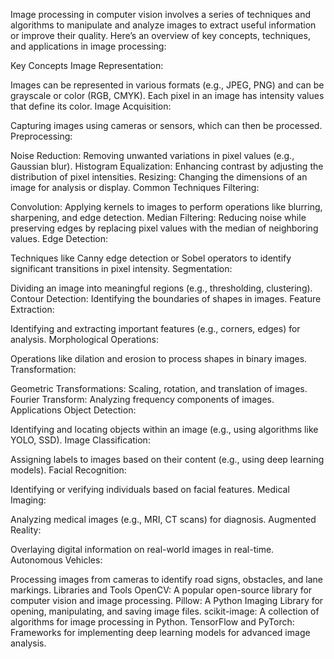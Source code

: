 Image processing in computer vision involves a series of techniques and algorithms to manipulate and analyze images to extract useful information or improve their quality. Here’s an overview of key concepts, techniques, and applications in image processing:

Key Concepts
Image Representation:

Images can be represented in various formats (e.g., JPEG, PNG) and can be grayscale or color (RGB, CMYK).
Each pixel in an image has intensity values that define its color.
Image Acquisition:

Capturing images using cameras or sensors, which can then be processed.
Preprocessing:

Noise Reduction: Removing unwanted variations in pixel values (e.g., Gaussian blur).
Histogram Equalization: Enhancing contrast by adjusting the distribution of pixel intensities.
Resizing: Changing the dimensions of an image for analysis or display.
Common Techniques
Filtering:

Convolution: Applying kernels to images to perform operations like blurring, sharpening, and edge detection.
Median Filtering: Reducing noise while preserving edges by replacing pixel values with the median of neighboring values.
Edge Detection:

Techniques like Canny edge detection or Sobel operators to identify significant transitions in pixel intensity.
Segmentation:

Dividing an image into meaningful regions (e.g., thresholding, clustering).
Contour Detection: Identifying the boundaries of shapes in images.
Feature Extraction:

Identifying and extracting important features (e.g., corners, edges) for analysis.
Morphological Operations:

Operations like dilation and erosion to process shapes in binary images.
Transformation:

Geometric Transformations: Scaling, rotation, and translation of images.
Fourier Transform: Analyzing frequency components of images.
Applications
Object Detection:

Identifying and locating objects within an image (e.g., using algorithms like YOLO, SSD).
Image Classification:

Assigning labels to images based on their content (e.g., using deep learning models).
Facial Recognition:

Identifying or verifying individuals based on facial features.
Medical Imaging:

Analyzing medical images (e.g., MRI, CT scans) for diagnosis.
Augmented Reality:

Overlaying digital information on real-world images in real-time.
Autonomous Vehicles:

Processing images from cameras to identify road signs, obstacles, and lane markings.
Libraries and Tools
OpenCV: A popular open-source library for computer vision and image processing.
Pillow: A Python Imaging Library for opening, manipulating, and saving image files.
scikit-image: A collection of algorithms for image processing in Python.
TensorFlow and PyTorch: Frameworks for implementing deep learning models for advanced image analysis.
